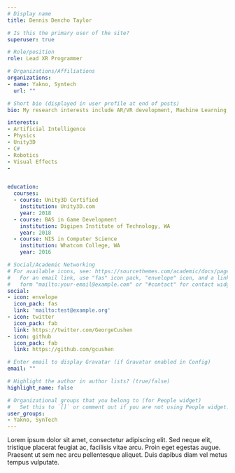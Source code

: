 ```yaml
---
# Display name
title: Dennis Dencho Taylor

# Is this the primary user of the site?
superuser: true

# Role/position
role: Lead XR Programmer

# Organizations/Affiliations
organizations:
- name: Yakno, Syntech
  url: ""

# Short bio (displayed in user profile at end of posts)
bio: My research interests include AR/VR development, Machine Learning, Fancy Automation, and Algorithms that make your eyes bleed.

interests:
- Artificial Intelligence
- Physics
- Unity3D
- C#
- Robotics
- Visual Effects
- 


education:
  courses:
  - course: Unity3D Certified
    institution: Unity3D.com
    year: 2018
  - course: BAS in Game Development
    institution: Digipen Institute of Technology, WA
    year: 2018
  - course: NIS in Computer Science
    institution: Whatcom College, WA
    year: 2016

# Social/Academic Networking
# For available icons, see: https://sourcethemes.com/academic/docs/page-builder/#icons
#   For an email link, use "fas" icon pack, "envelope" icon, and a link in the
#   form "mailto:your-email@example.com" or "#contact" for contact widget.
social:
- icon: envelope
  icon_pack: fas
  link: 'mailto:test@example.org'
- icon: twitter
  icon_pack: fab
  link: https://twitter.com/GeorgeCushen
- icon: github
  icon_pack: fab
  link: https://github.com/gcushen

# Enter email to display Gravatar (if Gravatar enabled in Config)
email: ""

# Highlight the author in author lists? (true/false)
highlight_name: false

# Organizational groups that you belong to (for People widget)
#   Set this to `[]` or comment out if you are not using People widget.
user_groups:
- Yakno, SynTech
---
```


Lorem ipsum dolor sit amet, consectetur adipiscing elit. Sed neque elit, tristique placerat feugiat ac, facilisis vitae arcu. Proin eget egestas augue. Praesent ut sem nec arcu pellentesque aliquet. Duis dapibus diam vel metus tempus vulputate.
